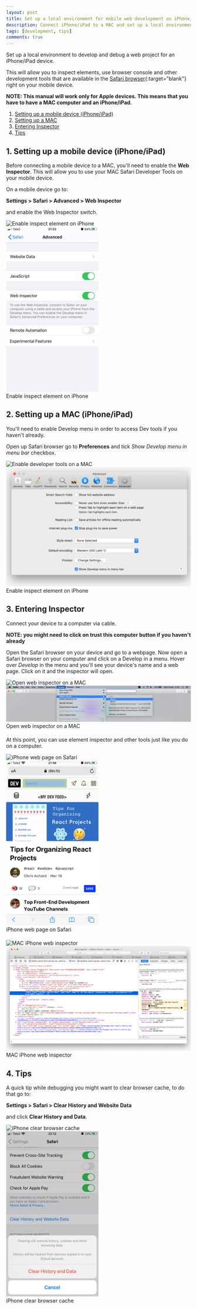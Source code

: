 ```yaml
---
layout: post
title: Set up a local environment for mobile web development on iPhone/iPad
description: Connect iPhone/iPad to a MAC and set up a local environment for mobile web development
tags: [development, tips]
comments: true
---
```


Set up a local environment to develop and debug a web project for an iPhone/iPad device.

This will allow you to inspect elements, use browser console and other development tools that are available in the [Safari browser](https://developer.apple.com/safari/tools/){:target="blank"} right on your mobile device.

**NOTE: This manual will work only for Apple devices. This means that you have to have a MAC computer and an iPhone/iPad.**

1. [Setting up a mobile device (iPhone/iPad)](#1-setting-up-a-mobile-device-iphoneipad)
2. [Setting up a MAC](#2-setting-up-a-mac-iphoneipad)
3. [Entering Inspector](#3-entering-inspector)
4. [Tips](#4-tips)

<style>
.image-container {display: flex;justify-content: center;margin: 0 0 20px;flex-direction:column}
.image {width: 90%margin: 0}
.image-vert img {width:50%}
</style>

## 1. Setting up a mobile device (iPhone/iPad)

Before connecting a mobile device to a MAC, you'll need to enable the **Web Inspector**. This will allow you to use your MAC Safari Developer Tools on your mobile device.

On a mobile device go to:

**Settings > Safari > Advanced > Web Inspector**

and enable the Web Inspector switch.

<figure class="image-container image-vert">
  <img class="image shadow lozad" data-src="/images/connect-iphone-to-mac/iphone-enable-inspect-element.jpg" alt="Enable inspect element on iPhone">
  <noscript>
    <img class="shadow" src="/images/connect-iphone-to-mac/iphone-enable-inspect-element.jpg" alt="Enable inspect element on iPhone">
  </noscript>
  <figcaption>Enable inspect element on iPhone</figcaption>
</figure>

## 2. Setting up a MAC (iPhone/iPad)

You'll need to enable Develop menu in order to access Dev tools if you haven't already.

Open up Safari browser go to **Preferences** and tick _Show Develop menu in menu bar_ checkbox.

<figure class="image-container">
  <img class="image shadow lozad" data-src="/images/connect-iphone-to-mac/mac-enable-devtools.png" alt="Enable developer tools on a MAC">
  <noscript>
    <img class="shadow" src="/images/connect-iphone-to-mac/mac-enable-devtools.png" alt="Enable developer tools on a MAC">
  </noscript>
  <figcaption>Enable inspect element on iPhone</figcaption>
</figure>

## 3. Entering Inspector

Connect your device to a computer via cable.

**NOTE: you might need to click on trust this computer button if you haven't already**

Open the Safari browser on your device and go to a webpage. Now open a Safari browser on your computer and click on a Develop in a menu. Hover over _Develop_ in the menu and you'll see your device's name and a web page. Click on it and the inspector will open.

<figure class="image-container">
  <img class="image shadow lozad" data-src="/images/connect-iphone-to-mac/mac-open-iphone-inspector.png" alt="Open web inspector on a MAC">
  <noscript>
    <img class="shadow" src="/images/connect-iphone-to-mac/mac-open-iphone-inspector.png" alt="Open web inspector on a MAC">
  </noscript>
  <figcaption>Open web inspector on a MAC</figcaption>
</figure>

At this point, you can use element inspector and other tools just like you do on a computer.

<figure class="image-container image-vert">
  <img class="image shadow lozad" data-src="/images/connect-iphone-to-mac/iphone-safari-website.jpg" alt="iPhone web page on Safari">
  <noscript>
    <img class="shadow" src="/images/connect-iphone-to-mac/iphone-safari-website.jpg" alt="iPhone web page on Safari">
  </noscript>
  <figcaption>iPhone web page on Safari</figcaption>
</figure>

<figure class="image-container">
  <img class="image shadow lozad" data-src="/images/connect-iphone-to-mac/mac-iphone-inspector.png" alt="MAC iPhone web inspector">
  <noscript>
    <img class="shadow" src="/images/connect-iphone-to-mac/mac-iphone-inspector.png" alt="MAC iPhone web inspector">
  </noscript>
  <figcaption>MAC iPhone web inspector</figcaption>
</figure>

## 4. Tips

A quick tip while debugging you might want to clear browser cache, to do that go to:

**Settings > Safari > Clear History and Website Data**

and click **Clear History and Data**.

<figure class="image-container image-vert">
  <img class="image shadow lozad" data-src="/images/connect-iphone-to-mac/iphone-clear-browser-cache.jpg" alt="iPhone clear browser cache">
  <noscript>
    <img class="shadow" src="/images/connect-iphone-to-mac/iphone-clear-browser-cache.jpg" alt="iPhone clear browser cache">
  </noscript>
  <figcaption>iPhone clear browser cache</figcaption>
</figure>